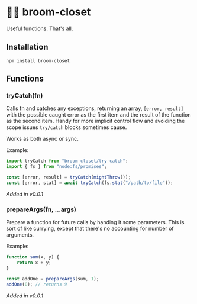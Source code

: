 # 🧹🚪 broom-closet

Useful functions. That's all.

## Installation

```
npm install broom-closet
```

## Functions

### tryCatch(fn)

Calls fn and catches any exceptions, returning an array, `[error, result]` with the possible caught error as the first item and the result of the function as the second item. Handy for more implicit control flow and avoiding the scope issues `try/catch` blocks sometimes cause.

Works as both async or sync.

Example:

```js
import tryCatch from "broom-closet/try-catch";
import { fs } from "node:fs/promises";

const [error, result] = tryCatch(mightThrow());
const [error, stat] = await tryCatch(fs.stat("/path/to/file"));
```

*Added in v0.0.1*

### prepareArgs(fn, ...args)



Prepare a function for future calls by handing it some parameters. This is sort
of like currying, except that there's no accounting for number of arguments.

Example:

```js
function sum(x, y) {
	return x + y;
}

const addOne = prepareArgs(sum, 1);
addOne(8); // returns 9
```

*Added in v0.0.1*
